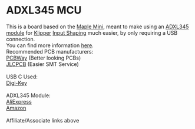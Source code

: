 # ADXL345 MCU
This is a board based on the [Maple Mini](https://github.com/leaflabs/maplemini), meant to make using an [ADXL345 module](https://s.click.aliexpress.com/e/_APsfkw) for [Klipper](https://github.com/KevinOConnor/klipper) [Input Shaping](https://github.com/KevinOConnor/klipper/blob/master/docs/Measuring_Resonances.md) much easier, by only requiring a USB connection.
<br>You can find more information [here](https://www.youtube.com/watch?v=tDQd-jGegX0).
<br>Recommended PCB manufacturers:
<br>[PCBWay](https://www.pcbway.com/) (Better looking PCBs)
<br>[JLCPCB](https://jlcpcb.com/) (Easier SMT Service)
<br>
<br>USB C Used:
<br>[Digi-Key](https://www.digikey.com/en/products/detail/gct/USB4085-GF-A/9859733)
<br>
<br>ADXL345 Module:
<br>[AliExpress](https://s.click.aliexpress.com/e/_APsfkw)
<br>[Amazon](https://amzn.to/3k1iGy9)
<br>
<br>Affiliate/Associate links above
